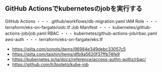 ## GitHub Actionsでkubernetesのjobを実行する

GitHub Actions ・・・ .github/workflows/db-migration.yaml
IAM Role ・・・ terraform/eks-on-fargate/oidc.tf
Job Manifest ・・・ kubernetes/github-actions-job/job.yaml
RBAC ・・・ kubernetes/github-actions-job/rbac.yaml
aws-auth ・・・ terraform/eks-on-fargate/eks.tf

* https://qiita.com/sonots/items/96984e349debc33057c5
* https://qiita.com/taishin/items/dfb9a5620f37ffb74fe9
* https://kubernetes.io/ja/docs/reference/access-authn-authz/rbac/
* https://github.com/h3poteto/kube-job
